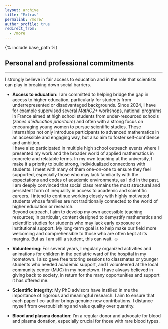 ```yaml
---
layout: archive
title: "Extras"
permalink: /more/
author_profile: true
redirect_from:
  - /more
---
```


{% include base_path %}

## Personal and professional commitments
<hr style="margin-top: -0.1em; margin-bottom: 1em;">
I strongly believe in fair access to education and in the role that scientists can play in breaking down social barriers.

- **Access to education**: I am committed to helping bridge the gap in access to higher education, particularly for students from underrepresented or disadvantaged backgrounds. Since 2024, I have for example supervised several *MathC2+* workshops, national programs in France aimed at high school students from under-resourced schools (*zones d'éducation prioritaire*) and often with a strong focus on encouraging young women to pursue scientific studies. These internships not only introduce participants to advanced mathematics in an accessible and engaging way, but also aim to foster self-confidence and ambition.  
I have also participated in multiple high school outreach events where I presented my work and the broader world of applied mathematics in concrete and relatable terms. In my own teaching at the university, I make it a priority to build strong, individualized connections with students. I meet with many of them one-on-one to ensure they feel supported, especially those who may lack familiarity with the expectations and codes of academic environments, as I did in the past.  
I am deeply convinced that social class remains the most structural and persistent form of inequality in access to academic and scientific careers. I intend to continue working closely with highly motivated students whose families are not traditionally connected to the world of higher education or research.  
Beyond outreach, I aim to develop my own accessible teaching resources; in particular, content designed to demystify mathematics and scientific studies for students who may lack early exposure or institutional support. My long-term goal is to help make our field more welcoming and comprehensible to those who are often kept at its margins. But as I am still a student, this can wait. ☺
  
- **Volunteering**: For several years, I regularly organized activities and animations for children in the pediatric ward of the hospital in my hometown. I also gave free tutoring sessions to classmates or younger students who needed academic support, and I volunteered at the local community center (MJC) in my hometown. I have always believed in giving back to society, in return for the many opportunities and support it has offered me. 

- **Scientific integrity**: My PhD advisors have instilled in me the importance of rigorous and meaningful research. I aim to ensure that each paper I co-author brings genuine new contributions. I distance myself from overpublishing and value quality over quantity.

- **Blood and plasma donation**: I’m a regular donor and advocate for blood and plasma donation, especially crucial for those with rare blood types. 

